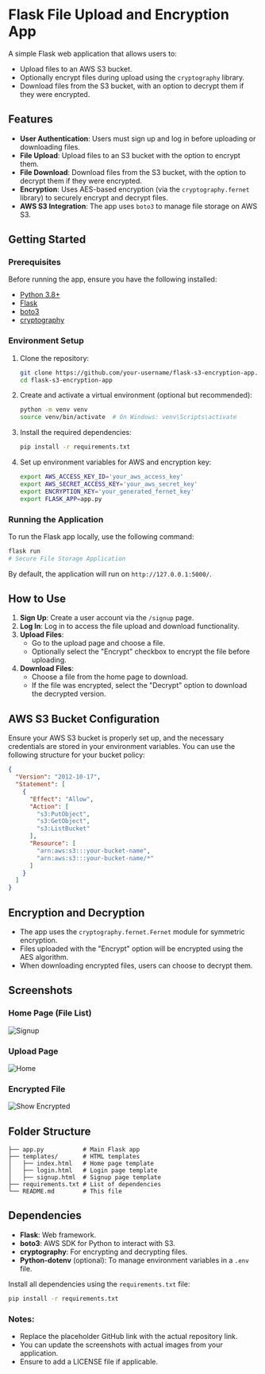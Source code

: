# Flask File Upload and Encryption App

A simple Flask web application that allows users to:
- Upload files to an AWS S3 bucket.
- Optionally encrypt files during upload using the `cryptography` library.
- Download files from the S3 bucket, with an option to decrypt them if they were encrypted.

## Features
- **User Authentication**: Users must sign up and log in before uploading or downloading files.
- **File Upload**: Upload files to an S3 bucket with the option to encrypt them.
- **File Download**: Download files from the S3 bucket, with the option to decrypt them if they were encrypted.
- **Encryption**: Uses AES-based encryption (via the `cryptography.fernet` library) to securely encrypt and decrypt files.
- **AWS S3 Integration**: The app uses `boto3` to manage file storage on AWS S3.

## Getting Started

### Prerequisites

Before running the app, ensure you have the following installed:
- [Python 3.8+](https://www.python.org/downloads/)
- [Flask](https://flask.palletsprojects.com/)
- [boto3](https://boto3.amazonaws.com/v1/documentation/api/latest/index.html)
- [cryptography](https://cryptography.io/en/latest/)

### Environment Setup

1. Clone the repository:
    ```bash
    git clone https://github.com/your-username/flask-s3-encryption-app.git
    cd flask-s3-encryption-app
    ```

2. Create and activate a virtual environment (optional but recommended):
    ```bash
    python -m venv venv
    source venv/bin/activate  # On Windows: venv\Scripts\activate
    ```

3. Install the required dependencies:
    ```bash
    pip install -r requirements.txt
    ```

4. Set up environment variables for AWS and encryption key:
    ```bash
    export AWS_ACCESS_KEY_ID='your_aws_access_key'
    export AWS_SECRET_ACCESS_KEY='your_aws_secret_key'
    export ENCRYPTION_KEY='your_generated_fernet_key'
    export FLASK_APP=app.py
    ```

### Running the Application

To run the Flask app locally, use the following command:
```bash
flask run
# Secure File Storage Application
```
By default, the application will run on `http://127.0.0.1:5000/`.

## How to Use

1. **Sign Up**: Create a user account via the `/signup` page.
2. **Log In**: Log in to access the file upload and download functionality.
3. **Upload Files**:
   * Go to the upload page and choose a file.
   * Optionally select the "Encrypt" checkbox to encrypt the file before uploading.
4. **Download Files**:
   * Choose a file from the home page to download.
   * If the file was encrypted, select the "Decrypt" option to download the decrypted version.

## AWS S3 Bucket Configuration

Ensure your AWS S3 bucket is properly set up, and the necessary credentials are stored in your environment variables. You can use the following structure for your bucket policy:

```json
{
  "Version": "2012-10-17",
  "Statement": [
    {
      "Effect": "Allow",
      "Action": [
        "s3:PutObject",
        "s3:GetObject",
        "s3:ListBucket"
      ],
      "Resource": [
        "arn:aws:s3:::your-bucket-name",
        "arn:aws:s3:::your-bucket-name/*"
      ]
    }
  ]
}
```

## Encryption and Decryption

* The app uses the `cryptography.fernet.Fernet` module for symmetric encryption.
* Files uploaded with the "Encrypt" option will be encrypted using the AES algorithm.
* When downloading encrypted files, users can choose to decrypt them.

## Screenshots

### Home Page (File List)
![Signup](https://github.com/user-attachments/assets/05636a3d-8135-4b0c-928a-ae01f2581037)



### Upload Page

![Home](https://github.com/user-attachments/assets/d62d345a-288d-4507-8940-05d5ae051c9b)


### Encrypted File

![Show Encrypted](https://github.com/user-attachments/assets/81787611-6e28-4ff1-852c-8fa7459969d3)


## Folder Structure

```
├── app.py           # Main Flask app
├── templates/       # HTML templates
│   ├── index.html   # Home page template
│   ├── login.html   # Login page template
│   ├── signup.html  # Signup page template
├── requirements.txt # List of dependencies
└── README.md        # This file
```

## Dependencies

* **Flask**: Web framework.
* **boto3**: AWS SDK for Python to interact with S3.
* **cryptography**: For encrypting and decrypting files.
* **Python-dotenv** (optional): To manage environment variables in a `.env` file.

Install all dependencies using the `requirements.txt` file:

```bash
pip install -r requirements.txt
```


### Notes:
- Replace the placeholder GitHub link with the actual repository link.
- You can update the screenshots with actual images from your application.
- Ensure to add a LICENSE file if applicable.
